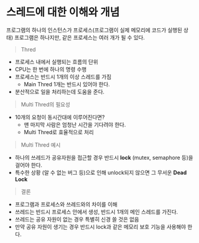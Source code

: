 # 스레드에 대한 이해와 개념

프로그램의 하나의 인스턴스가 프로세스(프로그램이 실제 메모리에 코드가 실행된 상태)
프로그램은 하나지만, 같은 프로세스는 여러 개가 될 수 있다.

> Thred

- 프로세스 내에서 실행되는 흐름의 단위
- CPU는 한 번에 하나의 명령 수행
- 프로세스는 반드시 1개의 이상 스레드를 가짐
  - Main Thred 1개는 반드시 있어야 한다.
- 분산적으로 일을 처리하는데 도움을 준다.

> Multi Thred의 필요성

- 10개의 요청이 동시간대에 이루어진다면?
  - 맨 마지막 사람은 엄청난 시간을 기다려야 한다.
  - Multi Thred로 효율적으로 처리

> Multi Thred 예시

- 하나의 쓰레드가 공유자원을 접근할 경우 반드시 **lock** (mutex, semaphore 등)을 걸어야 한다.
- 특수한 상황 (알 수 없는 버그 등)으로 인해 unlock되지 않으면 그 무서운 **Dead Lock**

> 결론

- 프로그램과 프로세스와 쓰레드와의 차이를 이해
- 쓰레드는 반드시 프로세스 안에서 생성, 반드시 1개의 메인 스레드를 가진다.
- 쓰레드는 공유 자원이 없는 경우 특별히 신경 쓸 것은 없음
- 만약 공유 자원이 생기는 경우 반드시 lock과 같은 메모리 보호 기능을 사용해야 한다.
